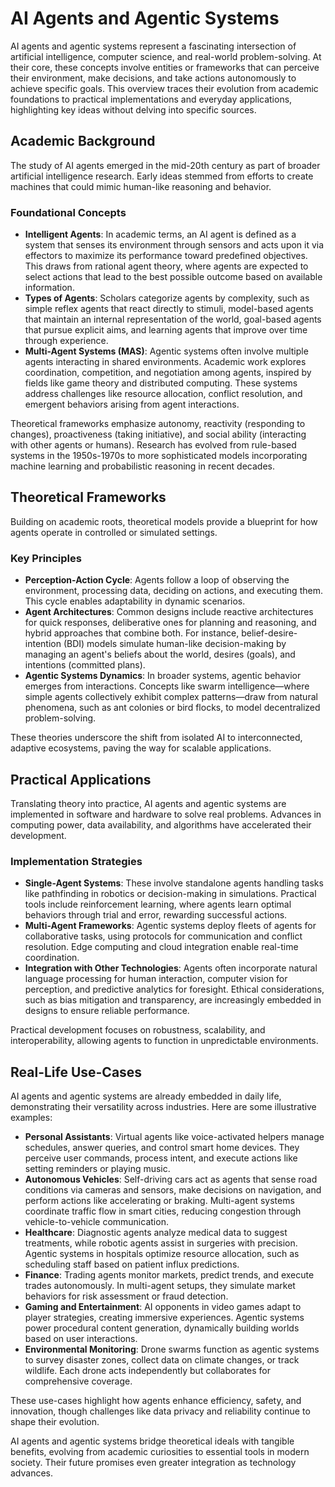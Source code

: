 # AI Agents and Agentic Systems

AI agents and agentic systems represent a fascinating intersection of artificial intelligence, computer science, and real-world problem-solving. At their core, these concepts involve entities or frameworks that can perceive their environment, make decisions, and take actions autonomously to achieve specific goals. This overview traces their evolution from academic foundations to practical implementations and everyday applications, highlighting key ideas without delving into specific sources.

## Academic Background

The study of AI agents emerged in the mid-20th century as part of broader artificial intelligence research. Early ideas stemmed from efforts to create machines that could mimic human-like reasoning and behavior.

### Foundational Concepts

- **Intelligent Agents**: In academic terms, an AI agent is defined as a system that senses its environment through sensors and acts upon it via effectors to maximize its performance toward predefined objectives. This draws from rational agent theory, where agents are expected to select actions that lead to the best possible outcome based on available information.
- **Types of Agents**: Scholars categorize agents by complexity, such as simple reflex agents that react directly to stimuli, model-based agents that maintain an internal representation of the world, goal-based agents that pursue explicit aims, and learning agents that improve over time through experience.
- **Multi-Agent Systems (MAS)**: Agentic systems often involve multiple agents interacting in shared environments. Academic work explores coordination, competition, and negotiation among agents, inspired by fields like game theory and distributed computing. These systems address challenges like resource allocation, conflict resolution, and emergent behaviors arising from agent interactions.

Theoretical frameworks emphasize autonomy, reactivity (responding to changes), proactiveness (taking initiative), and social ability (interacting with other agents or humans). Research has evolved from rule-based systems in the 1950s-1970s to more sophisticated models incorporating machine learning and probabilistic reasoning in recent decades.

## Theoretical Frameworks

Building on academic roots, theoretical models provide a blueprint for how agents operate in controlled or simulated settings.

### Key Principles

- **Perception-Action Cycle**: Agents follow a loop of observing the environment, processing data, deciding on actions, and executing them. This cycle enables adaptability in dynamic scenarios.
- **Agent Architectures**: Common designs include reactive architectures for quick responses, deliberative ones for planning and reasoning, and hybrid approaches that combine both. For instance, belief-desire-intention (BDI) models simulate human-like decision-making by managing an agent's beliefs about the world, desires (goals), and intentions (committed plans).
- **Agentic Systems Dynamics**: In broader systems, agentic behavior emerges from interactions. Concepts like swarm intelligence—where simple agents collectively exhibit complex patterns—draw from natural phenomena, such as ant colonies or bird flocks, to model decentralized problem-solving.

These theories underscore the shift from isolated AI to interconnected, adaptive ecosystems, paving the way for scalable applications.

## Practical Applications

Translating theory into practice, AI agents and agentic systems are implemented in software and hardware to solve real problems. Advances in computing power, data availability, and algorithms have accelerated their development.

### Implementation Strategies

- **Single-Agent Systems**: These involve standalone agents handling tasks like pathfinding in robotics or decision-making in simulations. Practical tools include reinforcement learning, where agents learn optimal behaviors through trial and error, rewarding successful actions.
- **Multi-Agent Frameworks**: Agentic systems deploy fleets of agents for collaborative tasks, using protocols for communication and conflict resolution. Edge computing and cloud integration enable real-time coordination.
- **Integration with Other Technologies**: Agents often incorporate natural language processing for human interaction, computer vision for perception, and predictive analytics for foresight. Ethical considerations, such as bias mitigation and transparency, are increasingly embedded in designs to ensure reliable performance.

Practical development focuses on robustness, scalability, and interoperability, allowing agents to function in unpredictable environments.

## Real-Life Use-Cases

AI agents and agentic systems are already embedded in daily life, demonstrating their versatility across industries. Here are some illustrative examples:

- **Personal Assistants**: Virtual agents like voice-activated helpers manage schedules, answer queries, and control smart home devices. They perceive user commands, process intent, and execute actions like setting reminders or playing music.
- **Autonomous Vehicles**: Self-driving cars act as agents that sense road conditions via cameras and sensors, make decisions on navigation, and perform actions like accelerating or braking. Multi-agent systems coordinate traffic flow in smart cities, reducing congestion through vehicle-to-vehicle communication.
- **Healthcare**: Diagnostic agents analyze medical data to suggest treatments, while robotic agents assist in surgeries with precision. Agentic systems in hospitals optimize resource allocation, such as scheduling staff based on patient influx predictions.
- **Finance**: Trading agents monitor markets, predict trends, and execute trades autonomously. In multi-agent setups, they simulate market behaviors for risk assessment or fraud detection.
- **Gaming and Entertainment**: AI opponents in video games adapt to player strategies, creating immersive experiences. Agentic systems power procedural content generation, dynamically building worlds based on user interactions.
- **Environmental Monitoring**: Drone swarms function as agentic systems to survey disaster zones, collect data on climate changes, or track wildlife. Each drone acts independently but collaborates for comprehensive coverage.

These use-cases highlight how agents enhance efficiency, safety, and innovation, though challenges like data privacy and reliability continue to shape their evolution.

AI agents and agentic systems bridge theoretical ideals with tangible benefits, evolving from academic curiosities to essential tools in modern society. Their future promises even greater integration as technology advances.